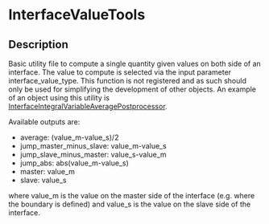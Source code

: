 # InterfaceValueTools

## Description

Basic utility file to compute a single quantity given values on both side of an interface. The value to compute is selected via the input parameter
interface_value_type. This function is not registered and as such should only be used for simplifying the development of other objects.
An example of an object using this utility is  [InterfaceIntegralVariableAveragePostprocessor](/InterfaceIntegralVariableAveragePostprocessor.md).

Available outputs are:
* average: (value_m-value_s)/2
* jump_master_minus_slave: value_m-value_s
* jump_slave_minus_master: value_s-value_m
* jump_abs: abs(value_m-value_s)
* master: value_m
* slave: value_s

where value_m is the value on the master side of the interface (e.g. where the boundary is defined) and value_s is the value on the slave side of the interface.
